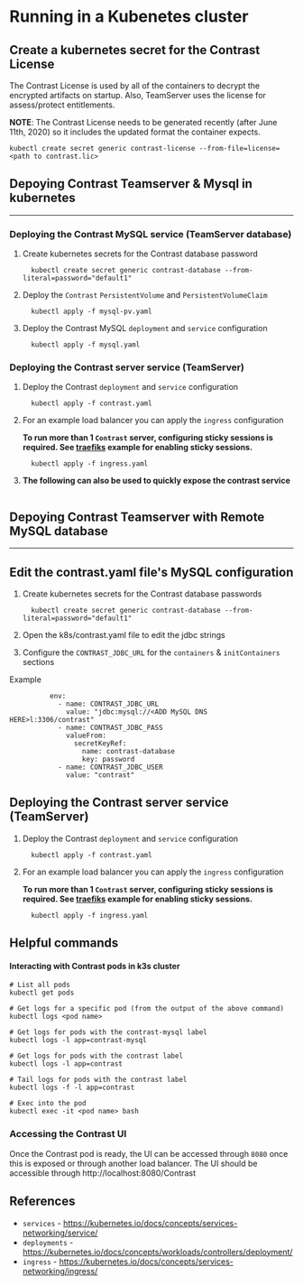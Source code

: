 # Running in a Kubenetes cluster

## Create a kubernetes secret for the Contrast License

The Contrast License is used by all of the containers to decrypt the encrypted artifacts on startup. Also, TeamServer uses the license for assess/protect entitlements.

**NOTE**: The Contrast License needs to be generated recently (after June 11th, 2020) so it includes the updated format the container expects.

```
kubectl create secret generic contrast-license --from-file=license=<path to contrast.lic>
```


## Depoying Contrast Teamserver & Mysql in kubernetes 
---


### Deploying the Contrast MySQL service (TeamServer database)

1. Create kubernetes secrets for the Contrast database password

         kubectl create secret generic contrast-database --from-literal=password="default1"

1. Deploy the `Contrast` `PersistentVolume` and `PersistentVolumeClaim`

         kubectl apply -f mysql-pv.yaml

1. Deploy the Contrast MySQL `deployment` and `service` configuration

         kubectl apply -f mysql.yaml

### Deploying the Contrast server service (TeamServer)

1. Deploy the Contrast `deployment` and `service` configuration

         kubectl apply -f contrast.yaml

1. For an example load balancer you can apply the `ingress` configuration

    **To run more than 1 `Contrast` server, configuring sticky sessions is required. See [traefiks](https://docs.traefik.io/routing/services/#sticky-sessions) example for enabling sticky sessions.**

         kubectl apply -f ingress.yaml

1.   **The following can also be used to quickly expose the contrast service**
```   kubectl expose deployment contrast --type=LoadBalancer --name=contrast-lb
```


## Depoying Contrast Teamserver with Remote MySQL database 
---


## Edit the contrast.yaml file's MySQL configuration

1. Create kubernetes secrets for the Contrast database passwords

         kubectl create secret generic contrast-database --from-literal=password="default1"

2. Open the k8s/contrast.yaml file to edit the jdbc strings
3. Configure the `CONTRAST_JDBC_URL` for the `containers` & `initContainers` sections

Example
```
          env:
            - name: CONTRAST_JDBC_URL
              value: "jdbc:mysql://<ADD MySQL DNS HERE>l:3306/contrast"
            - name: CONTRAST_JDBC_PASS
              valueFrom:
                secretKeyRef:
                  name: contrast-database
                  key: password
            - name: CONTRAST_JDBC_USER
              value: "contrast"
```


## Deploying the Contrast server service (TeamServer)

1. Deploy the Contrast `deployment` and `service` configuration

         kubectl apply -f contrast.yaml

1. For an example load balancer you can apply the `ingress` configuration

    **To run more than 1 `Contrast` server, configuring sticky sessions is required. See [traefiks](https://docs.traefik.io/routing/services/#sticky-sessions) example for enabling sticky sessions.**

         kubectl apply -f ingress.yaml



## Helpful commands

#### Interacting with Contrast pods in k3s cluster

```
# List all pods
kubectl get pods

# Get logs for a specific pod (from the output of the above command)
kubectl logs <pod name>

# Get logs for pods with the contrast-mysql label
kubectl logs -l app=contrast-mysql

# Get logs for pods with the contrast label
kubectl logs -l app=contrast

# Tail logs for pods with the contrast label
kubectl logs -f -l app=contrast

# Exec into the pod
kubectl exec -it <pod name> bash
```

### Accessing the Contrast UI

Once the Contrast pod is ready, the UI can be accessed through `8080` once this is exposed or through another load balancer. The UI should be accessible through http://localhost:8080/Contrast


## References

* `services` - https://kubernetes.io/docs/concepts/services-networking/service/
* `deployments` - https://kubernetes.io/docs/concepts/workloads/controllers/deployment/
* `ingress` - https://kubernetes.io/docs/concepts/services-networking/ingress/